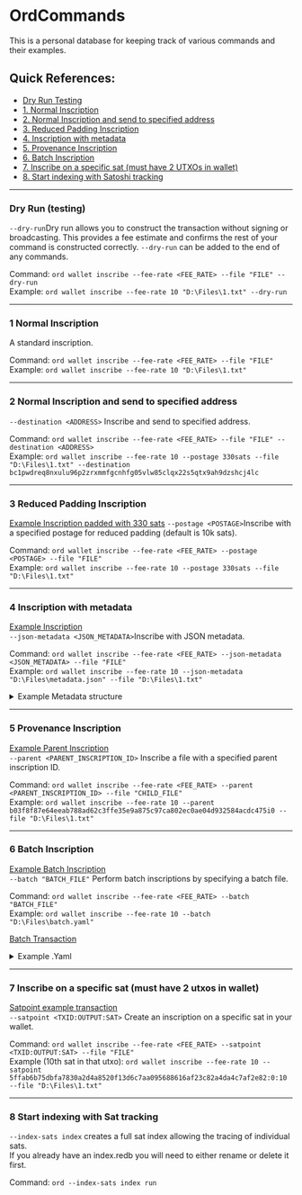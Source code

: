 # OrdCommands

This is a personal database for keeping track of various commands and their examples.

## Quick References:
- [Dry Run Testing](#dry-run-(testing))
- [1. Normal Inscription](#1-normal-inscription)
- [2. Normal Inscription and send to specified address](#2-normal-inscription-and-send-to-specified-address) 
- [3. Reduced Padding Inscription](#3-reduced-padding-inscription)
- [4. Inscription with metadata](#4-inscription-with-metadata)
- [5. Provenance Inscription](#5-provenance-inscription)
- [6. Batch Inscription](#6-batch-inscription)
- [7. Inscribe on a specific sat (must have 2 UTXOs in wallet)](#7-inscribe-on-a-specific-sat-must-have-2-utxos-in-wallet)
- [8. Start indexing with Satoshi tracking](#8-start-indexing-with-Satoshi-tracking)

---

### Dry Run (testing)   
`--dry-run`Dry run allows you to construct the transaction without signing or broadcasting. This provides a fee estimate and confirms the rest of your command is constructed correctly. `--dry-run` can be added to the end of any commands.

Command: `ord wallet inscribe --fee-rate <FEE_RATE> --file "FILE" --dry-run`  
Example: `ord wallet inscribe --fee-rate 10 "D:\Files\1.txt" --dry-run`

---

### 1 Normal Inscription
A standard inscription.

Command: `ord wallet inscribe --fee-rate <FEE_RATE> --file "FILE"`  
Example: `ord wallet inscribe --fee-rate 10 "D:\Files\1.txt"`

---
### 2 Normal Inscription and send to specified address  
`--destination <ADDRESS>` Inscribe and send to specified address.

Command: `ord wallet inscribe --fee-rate <FEE_RATE> --file "FILE" --destination <ADDRESS>`   
Example: `ord wallet inscribe --fee-rate 10 --postage 330sats --file "D:\Files\1.txt" --destination bc1pwdreq8nxulu96p2zrxmmfgcnhfg05vlw85clqx22s5qtx9ah9dzshcj4lc`

---
### 3 Reduced Padding Inscription
[Example Inscription padded with 330 sats](https://ordinals.com/inscription/a86a426fe273f330238765cd941477fa3f647dc9235cf36ba4c3e8b56064c335i4)
`--postage <POSTAGE>`Inscribe with a specified postage for reduced padding (default is 10k sats).

Command: `ord wallet inscribe --fee-rate <FEE_RATE> --postage <POSTAGE> --file "FILE"`   
Example: `ord wallet inscribe --fee-rate 10 --postage 330sats --file "D:\Files\1.txt"`

---

### 4 Inscription with metadata
[Example Inscription](https://ordinals.com/inscription/cadc6c906fcf340452c7ad40ce59dafb207b685026a18606531534f121d6c301i0)  
`--json-metadata <JSON_METADATA>`Inscribe with JSON metadata.

Command: `ord wallet inscribe --fee-rate <FEE_RATE> --json-metadata <JSON_METADATA> --file "FILE"`  
Example: `ord wallet inscribe --fee-rate 10 --json-metadata "D:\Files\metadata.json" --file "D:\Files\1.txt"`

<details>
  <summary> Example Metadata structure </summary>
  
```json
{
  "title": "Unique Digital Artwork",
  "artist": "Creative Artist",
  "description": "A unique piece of digital art created by Creative Artist.",
  "year": 2023,
  "type": "Digital Art",
  "tags": ["abstract", "colorful", "modern"],
  "limited_edition": true,
  "copy_number": 1,
  "total_copies": 100
}
```
</details>

---

### 5 Provenance Inscription
[Example Parent Inscription](https://ordinals.com/inscription/b03f8f87e64eeab788ad62c3ffe35e9a875c97ca802ec0ae04d932584acdc475i0)  
`--parent <PARENT_INSCRIPTION_ID>` Inscribe a file with a specified parent inscription ID.

Command: `ord wallet inscribe --fee-rate <FEE_RATE> --parent <PARENT_INSCRIPTION_ID> --file "CHILD_FILE"`  
Example: `ord wallet inscribe --fee-rate 10 --parent b03f8f87e64eeab788ad62c3ffe35e9a875c97ca802ec0ae04d932584acdc475i0 --file "D:\Files\1.txt"`

---

### 6 Batch Inscription
[Example Batch Inscription](https://ordinals.com/inscription/cadc6c906fcf340452c7ad40ce59dafb207b685026a18606531534f121d6c301i0)  
`--batch "BATCH_FILE"` Perform batch inscriptions by specifying a batch file.

Command: `ord wallet inscribe --fee-rate <FEE_RATE> --batch "BATCH_FILE"`  
Example: `ord wallet inscribe --fee-rate 10 --batch "D:\Files\batch.yaml"`

[Batch Transaction](https://mempool.space/tx/a86a426fe273f330238765cd941477fa3f647dc9235cf36ba4c3e8b56064c335)
<details>
  <summary> Example .Yaml </summary>
  
```yaml
# there are two modes:
# - `separate-outputs`: place all inscriptions in separate postage-sized outputs
# - `shared-output`: place inscriptions in a single output separated by postage
mode: separate-outputs

# parent inscription:
parent: cadc6c906fcf340452c7ad40ce59dafb207b685026a18606531534f121d6c301i0

# `inscription`: path to inscription contents
# `metadata`: inscription metadata (optional)
# `metaprotocol`: inscription metaprotocol (optional)
inscriptions:
  - file: "D:/Inscriptions/Batch/1.txt"
    metadata:
      title: Batchie
      description: "1"

  - file: "D:/Inscriptions/Batch/2.txt"
    metadata:
      title: Batchie
      description: "2"

  - file: "D:/Inscriptions/Batch/3.txt"
    metadata:
      title: Batchie
      description: "3"

  - file: "D:/Inscriptions/Batch/4.txt"
    metadata:
      title: Batchie
      description: "4"

  - file: "D:/Inscriptions/Batch/5.txt"
    metadata:
      name: "Batchie"
      description: "A unique digital collectible from the Batchie series."
      edition: "5"
      attributes:
        - trait_type: "Background"
          value: "Bitcoin Orange"
        - trait_type: "Color"
          value: "BitGod Blue"
        - trait_type: "Accessory"
          value: "Fomoji Necklace"
        - trait_type: "Mood"
          value: "Contemplative"
      rarity: "Ultra Rare"

```
</details>

---

### 7 Inscribe on a specific sat (must have 2 utxos in wallet)
[Satpoint example transaction](https://mempool.space/tx/bf1af18d129f088353bb0ad37cdcf9f02b25e937583c366120da27eb7719b044#flow=&vin=0)  
`--satpoint <TXID:OUTPUT:SAT>` Create an inscription on a specific sat in your wallet.

Command: `ord wallet inscribe --fee-rate <FEE_RATE> --satpoint <TXID:OUTPUT:SAT> --file "FILE"`     
Example (10th sat in that utxo): `ord wallet inscribe --fee-rate 10 --satpoint 5ffab6b75dbfa7830a2d4a8520f13d6c7aa095688616af23c82a4da4c7af2e82:0:10 --file "D:\Files\1.txt"`

---

### 8 Start indexing with Sat tracking
`--index-sats index` creates a full sat index allowing the tracing of individual sats.   
If you already have an index.redb you will need to either rename or delete it first.

Command: `ord --index-sats index run`

